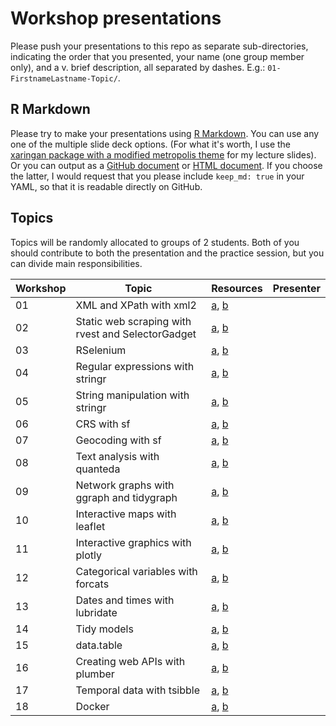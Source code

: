 # Workshop presentations

Please push your presentations to this repo as separate sub-directories, indicating the order that you presented, your name (one group member only), and a v. brief description, all separated by dashes. E.g.: `01-FirstnameLastname-Topic/`.

## R Markdown

Please try to make your presentations using [R Markdown](https://rmarkdown.rstudio.com/). You can use any one of the multiple slide deck options. (For what it's worth, I use the [xaringan package with a modified metropolis theme](https://github.com/yihui/xaringan/wiki/Themes) for my lecture slides). Or you can output as a [GitHub document](https://rmarkdown.rstudio.com/github_document_format.html) or [HTML document](https://bookdown.org/yihui/rmarkdown/html-document.html). If you choose the latter, I would request that you please include `keep_md: true` in your YAML, so that it is readable directly on GitHub.

## Topics

Topics will be randomly allocated to groups of 2 students. Both of you should contribute to both the presentation and the practice session, but you can divide main responsibilities.

| Workshop | Topic | Resources | Presenter |
|---------|-------|-----------|-----------|
| 01 | XML and XPath with xml2 | [a](https://cran.r-project.org/web/packages/xml2/index.html), [b](http://www.r-datacollection.com/) |  | 
| 02 | Static web scraping with rvest and SelectorGadget | [a](https://github.com/tidyverse/rvest), [b](https://cran.r-project.org/web/packages/rvest/vignettes/selectorgadget.html) |  | 
| 03 | RSelenium | [a](https://github.com/ropensci/RSelenium), [b](https://www.selenium.dev/) |  | 
| 04 | Regular expressions with stringr | [a](http://www.r-datacollection.com/), [b](https://github.com/rstudio/cheatsheets/raw/master/regex.pdf) |  | 
| 05 | String manipulation with stringr | [a](http://www.r-datacollection.com/), [b](https://github.com/rstudio/cheatsheets/raw/master/strings.pdf) |  | 
| 06 | CRS with sf | [a](https://geocompr.robinlovelace.net/spatial-class.html#crs-intro), [b](https://r-spatial.github.io/sf/index.html) |  |
| 07 | Geocoding with sf | [a](https://r-spatial.github.io/sf/index.html), [b](https://lost-stats.github.io/Geo-Spatial/geocoding.html) |  |
| 08 | Text analysis with quanteda | [a](https://quanteda.io/), [b](https://joss.theoj.org/papers/10.21105/joss.00774) |  |
| 09 | Network graphs with ggraph and tidygraph | [a](https://ggraph.data-imaginist.com/), [b](https://tidygraph.data-imaginist.com/) |  |
| 10 | Interactive maps with leaflet | [a](https://rstudio.github.io/leaflet/), [b](https://leafletjs.com/reference-1.7.1.html) |  |
| 11 | Interactive graphics with plotly | [a](https://github.com/ropensci/plotly), [b](https://plotly.com/r/) |  |
| 12 | Categorical variables with forcats | [a](https://forcats.tidyverse.org/), [b](https://r4ds.had.co.nz/factors.html) |  |
| 13 | Dates and times with lubridate | [a](https://lubridate.tidyverse.org/), [b](https://r4ds.had.co.nz/dates-and-times.html) |  |
| 14 | Tidy models | [a](https://www.tidymodels.org/), [b](https://tidymodels.tidymodels.org/) |  |
| 15 | data.table | [a](https://rdatatable.gitlab.io/data.table/), [b](https://github.com/tidyverse/dtplyr) |  |
| 16 | Creating web APIs with plumber | [a](https://www.rplumber.io/), [b](https://github.com/rstudio/cheatsheets/raw/master/plumber.pdf) |  |
| 17 | Temporal data with tsibble | [a](https://tsibble.tidyverts.org/), [b](https://fable.tidyverts.org/) |  |
| 18 | Docker | [a](https://raw.githack.com/uo-ec607/lectures/master/13-docker/13-docker.html), [b](https://colinfay.me/docker-r-reproducibility/) |  |

